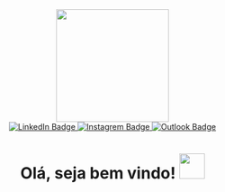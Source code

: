 <div id="header" align="center">
  <img src="https://media.giphy.com/media/jdPMeyv9rn0hZHh8n9/giphy.gif" width="200"/>
  <div id="badges">
    <a href="https://www.linkedin.com/in/wemerson-ferr/" target="_blank">
      <img src="https://img.shields.io/badge/LinkedIn-blue?style=plastic&logo=linkedin&logoColor=white" alt="LinkedIn Badge"/>
    </a>
    <a href="" target="_blank">
      <img src="https://img.shields.io/badge/Instagram-blueviolet?style=plastic&logo=instagram&logoColor=white" alt="Instagrem Badge"/>
    </a>
    <a href="mailto:wemerson-b@hotmail.com" target="_blank">
      <img src="https://img.shields.io/badge/Email-blue?style=plastic&logo=microsoftoutlook&logoColor=white" alt="Outlook Badge"/>
    </a>
  </div>
  <img src="https://komarev.com/ghpvc/?username=Wemerson-ferr&style=social&color=success" alt=""/>
  <h1>
     Olá, seja bem vindo!
     <img src="https://media.giphy.com/media/w1OBpBd7kJqHrJnJ13/giphy.gif" width="45px"/>
  </h1>
</div>

